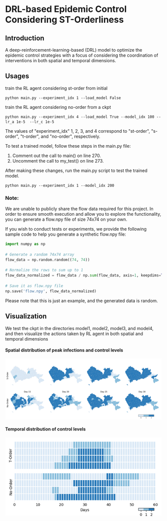 # DRL-based Epidemic Control Considering ST-Orderliness


[//]: # (## Contents)

[//]: # ()
[//]: # (- [Introduction]&#40;#Introduction&#41;)

[//]: # (- [Usages]&#40;#Usages&#41;)


## Introduction

A deep-reinforcement-learning-based (DRL) model to optimize the epidemic control strategies with a focus of considering the coordination of interventions in both spatial and temporal dimensions. 


## Usages

train the RL agent considering st-order from initial

```shell
python main.py --experiment_idx 1 --load_model False
```
train the RL agent considering no-order from a ckpt
```shell
python main.py --experiment_idx 4 --load_model True --model_idx 100 --lr_a 1e-5  --lr_c 1e-5
```

The values of "experiment_idx" 1, 2, 3, and 4 correspond to "st-order", "s-order", "t-order", and "no-order", respectively.

To test a trained model, follow these steps in the main.py file:

1. Comment out the call to main() on line 270.
2. Uncomment the call to my_test() on line 273.

After making these changes, run the main.py script to test the trained model.
```shell
python main.py --experiment_idx 1 --model_idx 200
```

### Note:
We are unable to publicly share the flow data required for this project. In order to ensure smooth execution and allow you to explore the functionality, you can generate a flow.npy file of size 74x74 on your own.

If you wish to conduct tests or experiments, we provide the following sample code to help you generate a synthetic flow.npy file:

```python
import numpy as np

# Generate a random 74x74 array
flow_data = np.random.random((74, 74))

# Normalize the rows to sum up to 1
flow_data_normalized = flow_data / np.sum(flow_data, axis=1, keepdims=True)

# Save it as flow.npy file
np.save('flow.npy', flow_data_normalized)
```
Please note that this is just an example, and the generated data is random.


## Visualization
We test the ckpt in the directories model1, model2, model3, and model4, and then visualize the actions taken by RL agent in both spatial and temporal dimensions

[//]: # (![]&#40;figs/fig6.png&#41;)

[//]: # (![]&#40;figs/fig7.png&#41;)
#### Spatial distribution of peak infections and control levels
![Spatial distribution of Peak infections and Control levels](figs/fig9.png)
#### Temporal distribution of control levels
![Temporal distribution of Control levels](figs/fig8.png)
